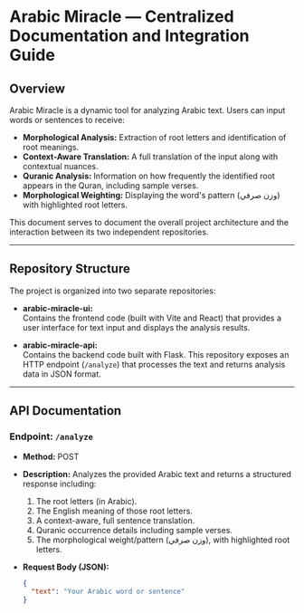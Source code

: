 # Arabic Miracle — Centralized Documentation and Integration Guide

## Overview
Arabic Miracle is a dynamic tool for analyzing Arabic text. Users can input words or sentences to receive:
- **Morphological Analysis:** Extraction of root letters and identification of root meanings.
- **Context-Aware Translation:** A full translation of the input along with contextual nuances.
- **Quranic Analysis:** Information on how frequently the identified root appears in the Quran, including sample verses.
- **Morphological Weighting:** Displaying the word's pattern (وزن صرفي) with highlighted root letters.

This document serves to document the overall project architecture and the interaction between its two independent repositories.

---

## Repository Structure

The project is organized into two separate repositories:
- **arabic-miracle-ui:**  
  Contains the frontend code (built with Vite and React) that provides a user interface for text input and displays the analysis results.

- **arabic-miracle-api:**  
  Contains the backend code built with Flask. This repository exposes an HTTP endpoint (`/analyze`) that processes the text and returns analysis data in JSON format.

---

## API Documentation

### Endpoint: `/analyze`
- **Method:** POST  
- **Description:** Analyzes the provided Arabic text and returns a structured response including:
  1. The root letters (in Arabic).
  2. The English meaning of those root letters.
  3. A context-aware, full sentence translation.
  4. Quranic occurrence details including sample verses.
  5. The morphological weight/pattern (وزن صرفي), with highlighted root letters.

- **Request Body (JSON):**
  ```json
  {
    "text": "Your Arabic word or sentence"
  }
